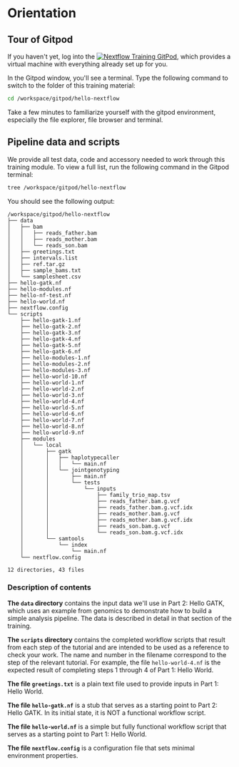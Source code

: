 # Orientation

## Tour of Gitpod

If you haven't yet, log into the [![Nextflow Training GitPod](https://img.shields.io/badge/Gitpod-%20Open%20in%20Gitpod-908a85?logo=gitpod)](https://gitpod.io/#https://github.com/nextflow-io/training), which provides a virtual machine with everything already set up for you.

In the Gitpod window, you'll see a terminal. Type the following command to switch to the folder of this training material:

```bash
cd /workspace/gitpod/hello-nextflow
```

Take a few minutes to familiarize yourself with the gitpod environment, especially the file explorer, file browser and terminal.

## Pipeline data and scripts

We provide all test data, code and accessory needed to work through this training module. To view a full list, run the following command in the Gitpod terminal:

```bash
tree /workspace/gitpod/hello-nextflow
```

You should see the following output:

```console title="Output"
/workspace/gitpod/hello-nextflow
├── data
│   ├── bam
│   │   ├── reads_father.bam
│   │   ├── reads_mother.bam
│   │   └── reads_son.bam
│   ├── greetings.txt
│   ├── intervals.list
│   ├── ref.tar.gz
│   ├── sample_bams.txt
│   └── samplesheet.csv
├── hello-gatk.nf
├── hello-modules.nf
├── hello-nf-test.nf
├── hello-world.nf
├── nextflow.config
└── scripts
    ├── hello-gatk-1.nf
    ├── hello-gatk-2.nf
    ├── hello-gatk-3.nf
    ├── hello-gatk-4.nf
    ├── hello-gatk-5.nf
    ├── hello-gatk-6.nf
    ├── hello-modules-1.nf
    ├── hello-modules-2.nf
    ├── hello-modules-3.nf
    ├── hello-world-10.nf
    ├── hello-world-1.nf
    ├── hello-world-2.nf
    ├── hello-world-3.nf
    ├── hello-world-4.nf
    ├── hello-world-5.nf
    ├── hello-world-6.nf
    ├── hello-world-7.nf
    ├── hello-world-8.nf
    ├── hello-world-9.nf
    ├── modules
    │   └── local
    │       ├── gatk
    │       │   ├── haplotypecaller
    │       │   │   └── main.nf
    │       │   └── jointgenotyping
    │       │       ├── main.nf
    │       │       └── tests
    │       │           └── inputs
    │       │               ├── family_trio_map.tsv
    │       │               ├── reads_father.bam.g.vcf
    │       │               ├── reads_father.bam.g.vcf.idx
    │       │               ├── reads_mother.bam.g.vcf
    │       │               ├── reads_mother.bam.g.vcf.idx
    │       │               ├── reads_son.bam.g.vcf
    │       │               └── reads_son.bam.g.vcf.idx
    │       └── samtools
    │           └── index
    │               └── main.nf
    └── nextflow.config

12 directories, 43 files

```

### Description of contents

**The `data` directory** contains the input data we'll use in Part 2: Hello GATK, which uses an example from genomics to demonstrate how to build a simple analysis pipeline. The data is described in detail in that section of the training.

**The `scripts` directory** contains the completed workflow scripts that result from each step of the tutorial and are intended to be used as a reference to check your work. The name and number in the filename correspond to the step of the relevant tutorial. For example, the file `hello-world-4.nf` is the expected result of completing steps 1 through 4 of Part 1: Hello World.

**The file `greetings.txt`** is a plain text file used to provide inputs in Part 1: Hello World.

**The file `hello-gatk.nf`** is a stub that serves as a starting point to Part 2: Hello GATK. In its initial state, it is NOT a functional workflow script.

**The file `hello-world.nf`** is a simple but fully functional workflow script that serves as a starting point to Part 1: Hello World.

**The file `nextflow.config`** is a configuration file that sets minimal environment properties.
